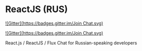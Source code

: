 ReactJS (RUS)
=============
[![Gitter](https://badges.gitter.im/Join Chat.svg)](https://gitter.im/chat-rooms/reactjs.rus?utm_source=badge&utm_medium=badge&utm_campaign=pr-badge&utm_content=badge)

[![Gitter](https://badges.gitter.im/Join Chat.svg)](https://gitter.im/chat-rooms/reactjs.rus?utm_source=badge&utm_medium=badge&utm_campaign=pr-badge&utm_content=badge)

React.js / ReactJS / Flux Chat for Russian-speaking developers

